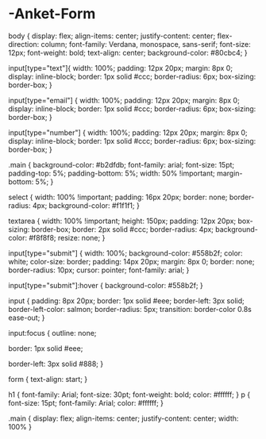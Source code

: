 # -Anket-Form
body {
  display: flex;
  align-items: center;
  justify-content: center;
  flex-direction: column;
  font-family: Verdana, monospace, sans-serif;
  font-size: 12px;
  font-weight: bold;
  text-align: center;
  background-color: #80cbc4;
}

input[type="text"]{
  width: 100%;
  padding: 12px 20px;
  margin: 8px 0;
  display: inline-block;
  border: 1px solid #ccc;
  border-radius: 6px;
  box-sizing: border-box;
}

input[type="email"]
{
  width: 100%;
  padding: 12px 20px;
  margin: 8px 0;
  display: inline-block;
  border: 1px solid #ccc;
  border-radius: 6px;
  box-sizing: border-box;
}

input[type="number"]
{
  width: 100%;
  padding: 12px 20px;
  margin: 8px 0;
  display: inline-block;
  border: 1px solid #ccc;
  border-radius: 6px;
  box-sizing: border-box;
}

.main {
  background-color: #b2dfdb;
  font-family: arial;
  font-size: 15pt;
  padding-top: 5%;
  padding-bottom: 5%;
  width: 50% !important;
  margin-bottom: 5%;
}

select {
  width: 100% !important;
  padding: 16px 20px;
  border: none;
  border-radius: 4px;
  background-color: #f1f1f1;
}

textarea {
  width: 100% !important;
  height: 150px;
  padding: 12px 20px;
  box-sizing: border-box;
  border: 2px solid #ccc;
  border-radius: 4px;
  background-color: #f8f8f8;
  resize: none;
}

input[type="submit"] {
  width: 100%;
  background-color: #558b2f;
  color: white;
  color-size: border;
  padding: 14px 20px;
  margin: 8px 0;
  border: none;
  border-radius: 10px;
  cursor: pointer;
  font-family: arial;
}

input[type="submit"]:hover {
  background-color: #558b2f;
}

input {
  padding: 8px 20px;
  border: 1px solid #eee;
  border-left: 3px solid;
  border-left-color: salmon;
  border-radius: 5px;
  transition: border-color 0.8s ease-out;
}

input:focus {
  outline: none;

  border: 1px solid #eee;

  border-left: 3px solid #888;
}

form {
  text-align: start;
}

h1 {
  font-family: Arial;
  font-size: 30pt;
  font-weight: bold;
  color: #ffffff;
}
p {
  font-size: 15pt;
  font-family: Arial;
  color: #ffffff;
}

.main {
  display: flex;
  align-items: center;
  justify-content: center;
  width: 100%
}
